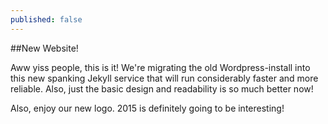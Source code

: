```yaml
---
published: false
---
```


##New Website!

Aww yiss people, this is it! We're migrating the old Wordpress-install into this new spanking Jekyll service that will run considerably faster and more reliable. Also, just the basic design and readability is so much better now!

Also, enjoy our new logo. 2015 is definitely going to be interesting!
